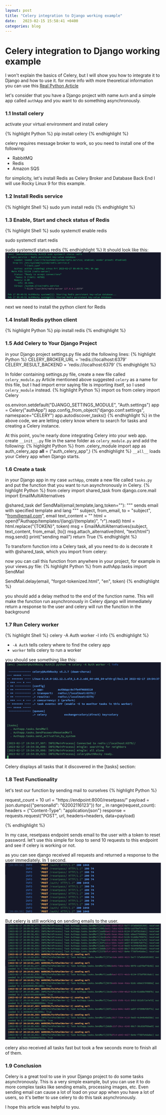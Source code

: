 ```yaml
---
layout: post
title: "Celery integration to Django working example"
date:   2023-02-15 15:58:41 +0400
categories: blog
---
```

# Celery integration to Django working example

I won't explain the basics of Celery, but I will show you how to integrate it to Django and how to use it.
for more info with more theoretical information you can use this [Real Python Article](https://realpython.com/asynchronous-tasks-with-django-and-celery/)

let's consider that you have a Django project with name `Auth` and a simple app called `authApp` and you want to do something asynchronously.

### 1.1 Install celery
activate your virtual environment and install celery

{% highlight Python %}
pip install celery
{% endhighlight %}

celery requires message broker to work, so you need to install one of the following:
- RabbitMQ
- Redis
- Amazon SQS

for simplicity, let's install Redis as Celery Broker and Database Back End
I will use Rocky Linux 9 for this example. 
### 1.2 Install Redis service
{% highlight Shell %}
sudo yum install redis
{% endhighlight %}

### 1.3 Enable, Start and check status of Redis
{% highlight Shell %}
sudo systemctl enable redis

sudo systemctl start redis

sudo systemctl status redis
{% endhighlight %}
It should look like this:
![redis_status.png](../img/redis_status.png)

next we need to install the python client for Redis
### 1.4 Install Redis python client
{% highlight Python %}
pip install redis
{% endhighlight %}

### 1.5 Add Celery to Your Django Project
in your Django project settings.py file add the following lines:
{% highlight Python %}
CELERY_BROKER_URL = 'redis://localhost:6379'
CELERY_RESULT_BACKEND = 'redis://localhost:6379'
{% endhighlight %}

In folder containing settings.py file, create a new file called `celery_module.py`
Article mentioned above suggested `celery` as a name for this file, but I had import error saying file is importing itself, so I used `celery_module` instead.
{% highlight Python %}
import os
from celery import Celery

os.environ.setdefault("DJANGO_SETTINGS_MODULE", "Auth.settings")
app = Celery("authApp")
app.config_from_object("django.conf:settings", namespace="CELERY")
app.autodiscover_tasks()
{% endhighlight %}
in the above code, we are letting celery know where to search for tasks and creating a Celery instance.

At this point, you’re nearly done integrating Celery into your web app. 
create `__init__.py` file in the same folder as `celery_module.py` and add the following:
{% highlight Python %}
from .celery_module import app as auth_celery_app
__all__ = ("auth_celery_app",)
{% endhighlight %}
`__all__` loads your Celery app when Django starts.


### 1.6 Create a task
in your Django app in my case `authApp`, create a new file called `tasks.py`
and put the function that you want to run asynchronously in Celery.
{% highlight Python %}
from celery import shared_task
from django.core.mail import EmailMultiAlternatives

@shared_task
def SendMail(email,template,lang,token=""):
    """
    sends email with specified template and lang
    """
    subject, from_email, to = "subject", "from@email.com", email
    text_content = ""
    html = open(f"Authapp/templates/{lang}/{template}", "r").read()
    html = html.replace("{TOKEN}", token)
    msg = EmailMultiAlternatives(subject, text_content, from_email, [to])
    msg.attach_alternative(html, "text/html")
    msg.send()
    print("sending mail")
    return True
{% endhighlight %}


To transform function into a Celery task, all you need to do is decorate it with @shared_task, which you import from celery:

now you can call this function from anywhere in your project, for example in your views.py file:
{% highlight Python %}
from authApp.tasks import SendMail

SendMail.delay(email, "forgot-tokenized.html", "en", token)
{% endhighlight %}


you should add a delay method to the end of the function name.
This will make the function run asynchronously in Celery
django will immediately return a response to the user
and celery will run the function in the background


### 1.7 Run Celery worker 
{% highlight Shell %}
celery -A Auth worker -l info
{% endhighlight %}
- `-A Auth` tells celery where to find the celery app
- `worker` tells celery to run a worker

you should see something like this:
![celery_worker.png](../img/celery_worker.png)

Celery displays all tasks that it discovered in the [tasks] section:


### 1.8 Test Functionality
let's test our function by sending mail to ourselves
{% highlight Python %}

request_count = 10
url = "https://endpoint:8000/resetpass/"
payload = json.dumps({"personalId": "62002116123"})
for _ in range(request_count):
    headers = {"Content-Type": "application/json"}
    response = requests.request("POST", url, headers=headers, data=payload)

{% endhighlight %}

In my case, resetpass endpoint sends email to the user with a token to reset password.
let't use this simple for loop to send 10 requests to this endpoint and see if celery is working or not.

as you can see django received all requests and returned a response to the user immediately. In 1 second.
![django_log.png](../img/django_log.png)

But celery is still working on sending emails to the user.
![celery_log.png](../img/celery_log.png)

celery also received all tasks fast but took a few seconds more to finish all of them.

### 1.9 Conclusion
Celery is a great tool to use in your Django project to do some tasks asynchronously.
This is a very simple example, but you can use it to do more complex tasks like sending emails, processing images, etc.
Even sending email can cause a lot of load on your app when you have a lot of users, so it's better to use celery to do this task asynchronously.

I hope this article was helpful to you.






